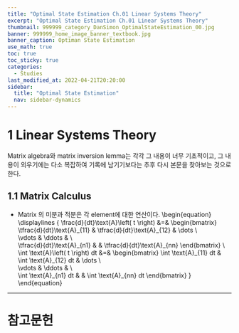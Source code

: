 ```yaml
---
title: "Optimal State Estimation Ch.01 Linear Systems Theory"
excerpt: "Optimal State Estimation Ch.01 Linear Systems Theory"
thumbnail: 999999_category_DanSimon_OptimalStateEstimation_00.jpg
banner: 999999_home_image_banner_textbook.jpg
banner_caption: Optiman State Estimation
use_math: true
toc: true
toc_sticky: true
categories:
  - Studies
last_modified_at: 2022-04-21T20:20:00
sidebar:
  title: "Optimal State Estimation"
  nav: sidebar-dynamics
---
```


# 1 Linear Systems Theory

Matrix algebra와 matrix inversion lemma는 각각 그 내용이 너무 기초적이고, 그 내용이 외우기에는 다소 복잡하여 기록에 남기기보다는 추후 다시 본문을 찾아보는 것으로 한다.

## 1.1 Matrix Calculus

* Matrix 의 미분과 적분은 각 element에 대한 연산이다.
\begin{equation}
    \displaylines
    {
        \frac{d}{dt}\text{A}\left( t \right) &=& \begin{bmatrix}
                                                 \tfrac{d}{dt}\text{A}\_{11} & \tfrac{d}{dt}\text{A}\_{12} & \\dots \\\
                                                 \\vdots & \\ddots & \\\
                                                 \tfrac{d}{dt}\text{A}\_{n1} & & \tfrac{d}{dt}\text{A}\_{nn}
                                                 \end{bmatrix} \\\
        \int \text{A}\left( t \right) dt &=& \begin{bmatrix}
                                    \int \text{A}\_{11} dt & \int \text{A}\_{12} dt & \\dots \\\
                                    \\vdots & \\ddots & \\\
                                    \int \text{A}\_{n1} dt & & \int \text{A}\_{nn} dt
                                    \end{bmatrix}
    }
\end{equation}

<!-- * Derivative of Inverse Matrix
\begin{equation}
    \displaylines
    {
        \frac{d}{dt}\left( \text{A}\text{A}^{-1} \right) &=& \frac{d\text{A}}{dt}\text{A}^{-1} - \text{A}\frac{d}{dt}\left( \text{A}^{-1} \right) \\\
        0 &=& \frac{d\text{A}}{dt}\text{A}^{-1} - \text{A}\frac{d}{dt}\left( \text{A}^{-1} \right) \\\
        \text{A}\frac{d}{dt}\left( \text{A}^{-1} \right) &=& \frac{d\text{A}}{dt}\text{A}^{-1} \\\
        \therefore \frac{d}{dt}\left( \text{A}^{-1} \right) &=& \text{A}^{-1}\frac{d\text{A}}{dt}\text{A}^{-1}
    }
\end{equation}

* \begin{math} f \left( x \right) \end{math} 는 scalar function, \begin{math} x \end{math} 는 \begin{math} \left( n \times 1 \right) \end{math} vector 일 때,

\begin{equation}
    \frac{\partial f}{\partial x} = \left[ \frac{\partial f}{\partial x\_1} \frac{\partial f}{\partial x\_2} \\dots \frac{\partial f}{\partial x\_n} \right]
\end{equation} -->


- - -
# 참고문헌
